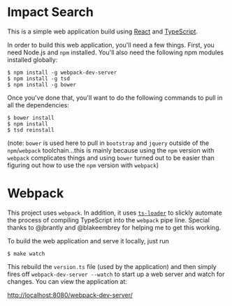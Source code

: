# Impact Search

This is a simple web application build using
[React](http://reactjs.com) and
[TypeScript](http://www.typescriptlang.org/).

In order to build this web application, you'll need a few things.
First, you need Node.js and `npm` installed.  You'll also need the
following npm modules installed globally:

```
$ npm install -g webpack-dev-server
$ npm install -g tsd
$ npm install -g bower
```

Once you've done that, you'll want to do the following commands to
pull in all the dependencies:

```
$ bower install
$ npm install
$ tsd reinstall
```

(note: `bower` is used here to pull in `bootstrap` and `jquery`
outside of the `npm`/`webpack` toolchain...this is mainly because
using the `npm` version with `webpack` complicates things and using
`bower` turned out to be easier than figuring out how to use the `npm`
version with `webpack`)

# Webpack

This project uses `webpack`.  In addition, it uses
[`ts-loader`](https://github.com/TypeStrong/ts-loader) to slickly
automate the process of compiling TypeScript into the `webpack` pipe
line.  Special thanks to @jbrantly and @blakeembrey for helping me to
get this working.

To build the web application and serve it locally, just run

```
$ make watch
```

This rebuild the `version.ts` file (used by the application) and then
simply fires off `webpack-dev-server --watch` to start up a
web server and watch for changes.  You can view the application at:

[http://localhost:8080/webpack-dev-server/](http://localhost:8080/webpack-dev-server/)
